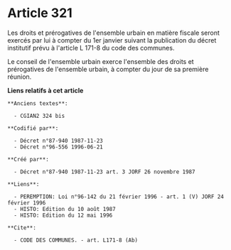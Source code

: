 # Article 321

Les droits et prérogatives de l'ensemble urbain en matière fiscale seront exercés par lui à compter du 1er janvier suivant la
publication du décret institutif prévu à l'article L 171-8 du code des communes.

Le conseil de l'ensemble urbain exerce l'ensemble des droits et prérogatives de l'ensemble urbain, à compter du jour de sa
première réunion.

**Liens relatifs à cet article**

	**Anciens textes**:

	  - CGIAN2 324 bis

	**Codifié par**:

	  - Décret n°87-940 1987-11-23
	  - Décret n°96-556 1996-06-21

	**Créé par**:

	  - Décret n°87-940 1987-11-23 art. 3 JORF 26 novembre 1987

	**Liens**:

	  - PEREMPTION: Loi n°96-142 du 21 février 1996 - art. 1 (V) JORF 24 février 1996
	  - HISTO: Edition du 10 août 1987
	  - HISTO: Edition du 12 mai 1996

	**Cite**:

	  - CODE DES COMMUNES. - art. L171-8 (Ab)
